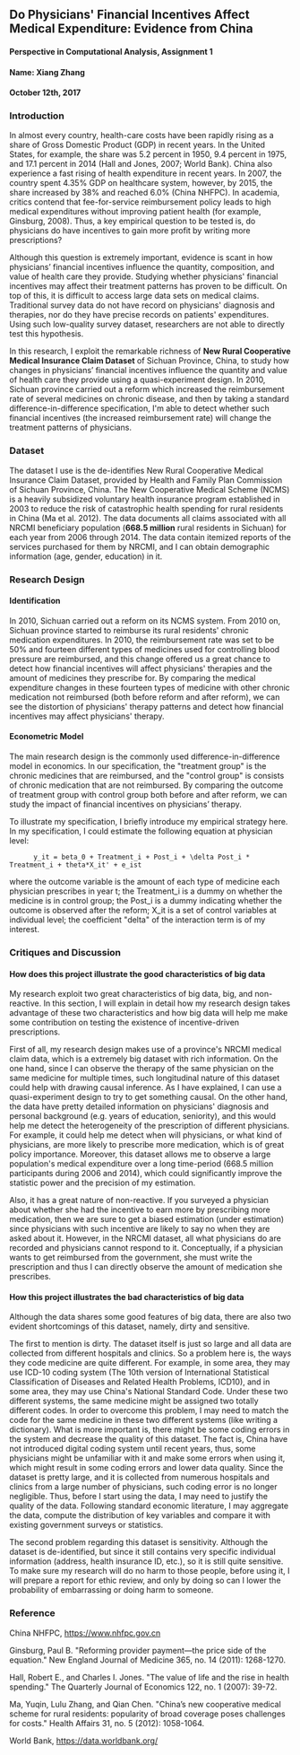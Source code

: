 ## Do Physicians' Financial Incentives Affect Medical Expenditure: Evidence from China

#### Perspective in Computational Analysis, Assignment 1
#### Name: Xiang Zhang
#### October 12th, 2017

### Introduction

In almost every country, health-care costs have been rapidly rising as a share of Gross Domestic Product (GDP) in recent years. In the United States, for example, the share was 5.2 percent in 1950, 9.4 percent in 1975, and 17.1 percent in 2014 (Hall and Jones, 2007; World Bank). China also experience a fast rising of health expenditure in recent years. In 2007, the country spent 4.35% GDP on healthcare system, however, by 2015, the share increased by 38% and reached 6.0% (China NHFPC). In academia, critics contend that fee-for-service reimbursement policy leads to high medical expenditures without improving patient health (for example, Ginsburg, 2008). Thus, a key empirical question to be tested is, do physicians do have incentives to gain more profit by writing more prescriptions?

Although this question is extremely important, evidence is scant in how physicians’ financial incentives influence the quantity, composition, and value of health care they provide. Studying whether physicians' financial incentives may affect their treatment patterns has proven to be difficult. On top of this, it is difficult to access large data sets on medical claims. Traditional survey data do not have record on physicians' diagnosis and therapies, nor do they have precise records on patients' expenditures. Using such low-quality survey dataset, researchers are not able to directly test this hypothesis.  

In this research, I exploit the remarkable richness of **New Rural Cooperative Medical Insurance Claim Dataset** of Sichuan Province, China, to study how changes in physicians’ financial incentives influence the quantity and value of health care they provide using a quasi-experiment design. In 2010, Sichuan province carried out a reform which increased the reimbursement rate of several medicines on chronic disease, and then by taking a standard difference-in-difference specification, I'm able to detect whether such financial incentives (the increased reimbursement rate) will change the treatment patterns of physicians.

### Dataset
The dataset I use is the de-identifies New Rural Cooperative Medical Insurance Claim Dataset, provided by Health and Family Plan Commission of Sichuan Province, China. The New Cooperative Medical Scheme (NCMS) is a heavily subsidized voluntary health insurance program established in 2003 to reduce the risk of catastrophic health spending for rural residents in China (Ma et al. 2012). The data documents all claims associated with all NRCMI beneficiary population (**668.5 million** rural residents in Sichuan) for each year from 2006 through 2014. The data contain itemized reports of the services purchased for them by NRCMI, and I can obtain demographic information (age, gender, education) in it.

### Research Design
#### Identification
In 2010, Sichuan carried out a reform on its NCMS system. From 2010 on, Sichuan province started to reimburse its rural residents' chronic medication expenditures. In 2010, the reimbursement rate was set to be 50% and fourteen different types of medicines used for controlling blood pressure are reimbursed, and this change offered us a great chance to detect how financial incentives will affect physicians' therapies and the amount of medicines they prescribe for. By comparing the medical expenditure changes in these fourteen types of medicine with other chronic medication not reimbursed (both before reform and after reform), we can see the distortion of physicians' therapy patterns and detect how financial incentives may affect physicians' therapy.

#### Econometric Model
The main research design is the commonly used difference-in-difference model in economics. In our specification, the "treatment group" is the chronic medicines that are reimbursed, and the "control group" is consists of chronic medication that are not reimbursed. By comparing the outcome of treatment group with control group both before and after reform, we can study the impact of financial incentives on physicians’ therapy.

To illustrate my specification, I briefly introduce my empirical strategy here. In my specification, I could estimate the following equation at physician level:

          y_it = beta_0 + Treatment_i + Post_i + \delta Post_i * Treatment_i + theta*X_it' + e_ist

where the outcome variable is the amount of each type of medicine each physician prescribes in year t; the Treatment_i is a dummy on whether the medicine is in control group; the Post_i is a dummy indicating whether the outcome is observed after the reform; X_it is a set of control variables at individual level; the coefficient "delta" of the interaction term is of my interest.  

### Critiques and Discussion
#### How does this project illustrate the good characteristics of big data
My research exploit two great characteristics of big data, big, and non-reactive. In this section, I will explain in detail how my research design takes advantage of these two characteristics and how big data will help me make some contribution on testing the existence of incentive-driven prescriptions.

First of all, my research design makes use of a province's NRCMI medical claim data, which is a extremely big dataset with rich information. On the one hand, since I can observe the therapy of the same physician on the same medicine for multiple times, such longitudinal nature of this dataset could help with drawing causal inference. As I have explained, I can use a quasi-experiment design to try to get something causal. On the other hand, the data have pretty detailed information on physicians' diagnosis and personal background (e.g. years of education, seniority), and this would help me detect the heterogeneity of the prescription of different physicians. For example, it could help me detect when will physicians, or what kind of physicians, are more likely to prescribe more medication, which is of great policy importance. Moreover, this dataset allows me to observe a large population's medical expenditure over a long time-period (668.5 million participants during 2006 and 2014), which could significantly improve the statistic power and the precision of my estimation.

Also, it has a great nature of non-reactive. If you surveyed a physician about whether she had the incentive to earn more by prescribing more medication, then we are sure to get a biased estimation (under estimation) since physicians with such incentive are likely to say no when they are asked about it. However, in the NRCMI dataset, all what physicians do are recorded and physicians cannot respond to it. Conceptually, if a physician wants to get reimbursed from the government, she must write the prescription and thus I can directly observe the amount of medication she prescribes.

#### How this project illustrates the bad characteristics of big data
Although the data shares some good features of big data, there are also two evident shortcomings of this dataset, namely, dirty and sensitive.

The first to mention is dirty. The dataset itself is just so large and all data are collected from different hospitals and clinics. So a problem here is, the ways they code medicine are quite different. For example, in some area, they may use ICD-10 coding system (The 10th version of International Statistical Classification of Diseases and Related Health Problems, ICD10), and in some area, they may use China's National Standard Code. Under these two different systems, the same medicine might be assigned two totally different codes. In order to overcome this problem, I may need to match the code for the same medicine in these two different systems (like writing a dictionary). What is more important is, there might be some coding errors in the system and decrease the quality of this dataset. The fact is, China have not introduced digital coding system until recent years, thus, some physicians might be unfamiliar with it and make some errors when using it, which might result in some coding errors and lower data quality. Since the dataset is pretty large, and it is collected from numerous hospitals and clinics from a large number of physicians, such coding error is no longer negligible. Thus, before I start using the data, I may need to justify the quality of the data. Following standard economic literature, I may aggregate the data, compute the distribution of key variables and compare it with existing government surveys or statistics.

The second problem regarding this dataset is sensitivity. Although the dataset is de-identified, but since it still contains very specific individual information (address, health insurance ID, etc.), so it is still quite sensitive. To make sure my research will do no harm to those people, before using it, I will prepare a report for ethic review, and only by doing so can I lower the probability of embarrassing or doing harm to someone.

### Reference
China NHFPC, https://www.nhfpc.gov.cn

Ginsburg, Paul B. "Reforming provider payment—the price side of the equation." New England Journal of Medicine 365, no. 14 (2011): 1268-1270.

Hall, Robert E., and Charles I. Jones. "The value of life and the rise in health spending." The Quarterly Journal of Economics 122, no. 1 (2007): 39-72.

Ma, Yuqin, Lulu Zhang, and Qian Chen. "China’s new cooperative medical scheme for rural residents: popularity of broad coverage poses challenges for costs." Health Affairs 31, no. 5 (2012): 1058-1064.

World Bank, https://data.worldbank.org/
